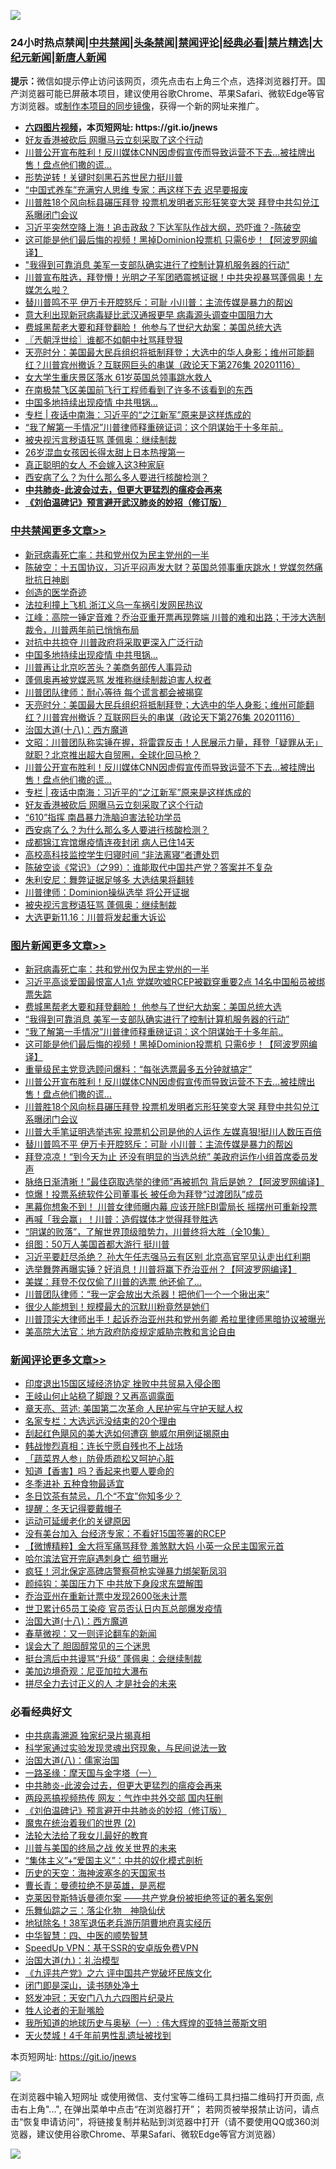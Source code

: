 ![](https://raw.githubusercontent.com/fqnews/bnews/master/64photo/fqnews-qr.jpg)

<div id="tt">
<h3>24小时热点禁闻|<a href="#%E4%B8%AD%E5%85%B1%E7%A6%81%E9%97%BB%E6%9B%B4%E5%A4%9A%E6%96%87%E7%AB%A0">中共禁闻</a>|<a href="#%E5%9B%BE%E7%89%87%E6%96%B0%E9%97%BB%E6%9B%B4%E5%A4%9A%E6%96%87%E7%AB%A0">头条禁闻</a>|<a href="#%E6%96%B0%E9%97%BB%E8%AF%84%E8%AE%BA%E6%9B%B4%E5%A4%9A%E6%96%87%E7%AB%A0">禁闻评论|<a href="#%E5%BF%85%E7%9C%8B%E7%BB%8F%E5%85%B8%E5%A5%BD%E6%96%87">经典必看|<a href="/video.md#%E7%A6%81%E7%89%87%E7%B2%BE%E9%80%89">禁片精选</a>|<a href="https://github.com/fqnews/djy/blob/master/gb/nf1351518.md#1">大纪元新闻</a>|<a href="https://github.com/fqnews/ntdtv/blob/master/gb/prog204.md#1">新唐人新闻</a></h3>
<div><b>提示：</b>微信如提示停止访问该网页，须先点击右上角三个点，选择浏览器打开。国产浏览器可能已屏蔽本项目，建议使用谷歌Chrome、苹果Safari、微软Edge等官方浏览器。或<a href="https://github.com/fqnews/bnews/blob/master/%E5%88%B6%E4%BD%9Cgit%E7%A6%81%E9%97%BB%E9%95%9C%E5%83%8F.md">制作本项目的同步镜像</a>，获得一个新的网址来推广。</div>
<ul>
<li><b><a href="http://d1.bdrive.tk/64.mp4" target="_blank">六四图片视频</a>，本页短网址: https://git.io/jnews</b></li>
<li><a href="/cbnews/20201117/1432168.md">好友香港被砍后 网曝马云立刻采取了这个行动</a></li>
<li><a href="/topimagenews/20201117/1432109.md">川普公开宣布胜利！反川媒体CNN因虚假宣传而导致运营不下去…被挂牌出售！盘点他们撒的谎…</a></li>
<li><a href="/cnnews/20201116/1432054.md">形势逆转！关键时刻黑石苏世民力挺川普</a></li>
<li><a href="/health/20201117/1432195.md">“中国式养车”充满穷人思维 专家：再这样下去 迟早要报废</a></li>
<li><a href="/topimagenews/20201117/1432130.md">川普胜18个风向标县碾压拜登 投票机发明者忘形狂笑变大哭 拜登中共勾兑江系曝闭门会议</a></li>
<li><a href="/taiwannews/20201117/1432088.md">习近平突然空降上海！追击政敌？下达军队作战大纲，恐吓谁？-陈破空</a></li>
<li><a href="/topimagenews/20201117/1432313.md">这可能是他们最后悔的视频！黑掉Dominion投票机 只需6步！【阿波罗网编译】</a></li>
<li><a href="/topimagenews/20201117/1432344.md">"我得到可靠消息 美军一支部队确实进行了控制计算机服务器的行动"</a></li>
<li><a href="/bannedvideo/20201117/1432312.md">川普宣布胜选，拜登懵！光明之子军团晒震撼证据！中共央视暴骂蓬佩奥！左媒怎么啦？</a></li>
<li><a href="/topimagenews/20201116/1432047.md">替川普鸣不平 伊万卡开腔怒斥：可耻 小川普：主流传媒是暴力的帮凶</a></li>
<li><a href="/headline/20201117/1432187.md">意大利出现新冠病毒疑比武汉通报更早 病毒源头调查中国阻力大</a></li>
<li><a href="/topimagenews/20201117/1432369.md">费城黑帮老大要和拜登翻脸！ 他参与了世纪大劫案：美国总统大选</a></li>
<li><a href="/ssgc/20201117/1432166.md">〖兲朝浮世绘〗谁都不如朝中社骂拜登狠</a></li>
<li><a href="/cbnews/20201117/1432287.md">天亮时分：美国最大民兵组织将抵制拜登；大选中的华人身影；维州可能翻红？川普宾州撤诉？互联网巨头的串谋（政论天下第276集 20201116）</a></li>
<li><a href="/cnnews/20201117/1432134.md">女大学生重庆景区落水 61岁英国总领事跳水救人</a></li>
<li><a href="/comments/20201117/1432098.md">在南极禁飞区美国前飞行工程师看到了许多不该看到的东西</a></li>
<li><a href="/cbnews/20201117/1432335.md">中国多地持续出现疫情 中共甩锅…</a></li>
<li><a href="/cbnews/20201117/1432199.md">专栏 | 夜话中南海：习近平的“之江新军”原来是这样炼成的</a></li>
<li><a href="/topimagenews/20201117/1432325.md">“我了解第一手情况”川普律师释重磅证词：这个阴谋始于十多年前..</a></li>
<li><a href="/cbnews/20201117/1432110.md">被央视污言秽语狂骂 蓬佩奥：继续制裁</a></li>
<li><a href="/yule/20201117/1432232.md">26岁混血女孩因长得太甜上日本热搜第一</a></li>
<li><a href="/funmedia/20201117/1432289.md">真正聪明的女人 不会嫁入这3种家庭</a></li>
<li><a href="/cbnews/20201117/1432160.md">西安病了么？为什么那么多人要进行核酸检测？</a></li>
<li><b><a href="/comments/20200211/1275071.md" target="_blank">中共肺炎-此波会过去，但更大更猛烈的瘟疫会再来</a></b></li>
<li><b><a href="/comments/20200207/1272816.md" target="_blank">《刘伯温碑记》预言避开武汉肺炎的妙招（修订版）</a></b></li>
</ul>
</div>

<div class="catlist">
<h3><a href="/cbnews/" target="_blank">中共禁闻</a><span><a href="/cbnews/" target="_blank" rel="nofollow">更多文章>></a></span></h3>
<ul>
<li><a href="/topimagenews/20201117/1432499.md" target="_blank">新冠病毒死亡率：共和党州仅为民主党州的一半</a></li>
<li><a href="/cbnews/20201117/1432471.md" target="_blank">陈破空：十五国协议，习近平闷声发大财？英国总领事重庆跳水！党媒忽然痛批抗日神剧</a></li>
<li><a href="/cbnews/20201117/1432436.md" target="_blank">创造的医学奇迹</a></li>
<li><a href="/cbnews/20201117/1432399.md" target="_blank">法拉利撞上飞机 浙江义乌一车祸引发网民热议</a></li>
<li><a href="/cbnews/20201117/1432368.md" target="_blank">江峰：高院一锤定音难？乔治亚重开票再现弊端 川普的难和出路；干涉大选制裁令，川普两年前已悄悄布局</a></li>
<li><a href="/cbnews/20201117/1432351.md" target="_blank">对抗中共掠夺 川普政府将采取更深入广泛行动</a></li>
<li><a href="/cbnews/20201117/1432335.md" target="_blank">中国多地持续出现疫情 中共甩锅…</a></li>
<li><a href="/cbnews/20201117/1432327.md" target="_blank">川普再让北京吃苦头？美商务部传人事异动</a></li>
<li><a href="/cbnews/20201117/1432298.md" target="_blank">蓬佩奥再被党媒恶骂 发推称继续制裁迫害人权者</a></li>
<li><a href="/cbnews/20201117/1432296.md" target="_blank">川普团队律师：耐心等待 每个谎言都会被揭穿</a></li>
<li><a href="/cbnews/20201117/1432287.md" target="_blank">天亮时分：美国最大民兵组织将抵制拜登；大选中的华人身影；维州可能翻红？川普宾州撤诉？互联网巨头的串谋（政论天下第276集 20201116）</a></li>
<li><a href="/comments/20201117/1424740.md" target="_blank">治国大道(十八)：西方魔道</a></li>
<li><a href="/cbnews/20201117/1432228.md" target="_blank">文昭：川普团队称实锤在握，将雷霆反击！人民展示力量，拜登「疑罪从无」就职？北京推出超大自贸圈，全球化回马枪？</a></li>
<li><a href="/topimagenews/20201117/1432109.md" target="_blank">川普公开宣布胜利！反川媒体CNN因虚假宣传而导致运营不下去…被挂牌出售！盘点他们撒的谎…</a></li>
<li><a href="/cbnews/20201117/1432199.md" target="_blank">专栏 | 夜话中南海：习近平的“之江新军”原来是这样炼成的</a></li>
<li><a href="/cbnews/20201117/1432168.md" target="_blank">好友香港被砍后 网曝马云立刻采取了这个行动</a></li>
<li><a href="/cbnews/20201117/1432167.md" target="_blank">“610”指挥 南昌暴力洗脑迫害法轮功学员</a></li>
<li><a href="/cbnews/20201117/1432160.md" target="_blank">西安病了么？为什么那么多人要进行核酸检测？</a></li>
<li><a href="/cbnews/20201117/1432159.md" target="_blank">成都锦江宾馆爆疫情连夜封闭 病人已住14天</a></li>
<li><a href="/cbnews/20201117/1432158.md" target="_blank">高校高科技监控学生归寝时间 “非法离寝”者遭处罚</a></li>
<li><a href="/cbnews/20201117/1432140.md" target="_blank">陈破空谈《常识》（之99）：谁能取代中国共产党？答案并不复杂</a></li>
<li><a href="/cbnews/20201117/1432138.md" target="_blank">朱利安尼：舞弊证据足够多 大选结果将翻转</a></li>
<li><a href="/cbnews/20201117/1432124.md" target="_blank">川普律师：Dominion操纵选举 将公开证据</a></li>
<li><a href="/cbnews/20201117/1432110.md" target="_blank">被央视污言秽语狂骂 蓬佩奥：继续制裁</a></li>
<li><a href="/cbnews/20201117/1432105.md" target="_blank">大选更新11.16：川普将发起重大诉讼</a></li>

</ul>
</div>
<div class="catlist">
<h3><a href="/topimagenews/" target="_blank">图片新闻</a><span><a href="/topimagenews/" target="_blank" rel="nofollow">更多文章>></a></span></h3>
<ul>
<li><a href="/topimagenews/20201117/1432499.md" target="_blank">新冠病毒死亡率：共和党州仅为民主党州的一半</a></li>
<li><a href="/topimagenews/20201117/1432446.md" target="_blank">习近平高谈爱国最恨富人1点 党媒吹嘘RCEP被戳穿重要2点 14名中国船员被绑票失踪</a></li>
<li><a href="/topimagenews/20201117/1432369.md" target="_blank">费城黑帮老大要和拜登翻脸！ 他参与了世纪大劫案：美国总统大选</a></li>
<li><a href="/topimagenews/20201117/1432344.md" target="_blank">&#8220;我得到可靠消息 美军一支部队确实进行了控制计算机服务器的行动&#8221;</a></li>
<li><a href="/topimagenews/20201117/1432325.md" target="_blank">“我了解第一手情况”川普律师释重磅证词：这个阴谋始于十多年前..</a></li>
<li><a href="/topimagenews/20201117/1432313.md" target="_blank">这可能是他们最后悔的视频！黑掉Dominion投票机 只需6步！【阿波罗网编译】</a></li>
<li><a href="/topimagenews/20201117/1432263.md" target="_blank">重量级民主党竞选顾问爆料：“每张选票最多五分钟就搞定”</a></li>
<li><a href="/topimagenews/20201117/1432109.md" target="_blank">川普公开宣布胜利！反川媒体CNN因虚假宣传而导致运营不下去…被挂牌出售！盘点他们撒的谎…</a></li>
<li><a href="/topimagenews/20201117/1432130.md" target="_blank">川普胜18个风向标县碾压拜登 投票机发明者忘形狂笑变大哭 拜登中共勾兑江系曝闭门会议</a></li>
<li><a href="/topimagenews/20201117/1432100.md" target="_blank">川普大手笔证明选举违宪 投票机公司是他的人运作 左媒真狠!挺川人数压百倍</a></li>
<li><a href="/topimagenews/20201116/1432047.md" target="_blank">替川普鸣不平 伊万卡开腔怒斥：可耻 小川普：主流传媒是暴力的帮凶</a></li>
<li><a href="/topimagenews/20201116/1431873.md" target="_blank">拜登凉凉！“到今天为止 还没有明显的当选总统” 美政府运作小组首席委员发声</a></li>
<li><a href="/topimagenews/20201116/1431813.md" target="_blank">脉络日渐清晰！&#8221;最佳窃取选举的律师&#8221;再被抓包 背后是她？【阿波罗网编译】</a></li>
<li><a href="/topimagenews/20201116/1431731.md" target="_blank">惊爆！投票系统软件公司董事长 被任命为拜登“过渡团队”成员</a></li>
<li><a href="/topimagenews/20201116/1431625.md" target="_blank">黑幕你想象不到！ 川普女律师曝内幕 应该开除FBI雷局长 摇摆州可重新投票</a></li>
<li><a href="/topimagenews/20201116/1431620.md" target="_blank">再喊「我会赢」！川普：造假媒体才觉得拜登胜选</a></li>
<li><a href="/comments/20201115/1424741.md" target="_blank">“阴谋的败落”，了解世界顶级暗势力，川普终将大胜（全10集）</a></li>
<li><a href="/topimagenews/20201115/1431487.md" target="_blank">组图：50万人美国首都大游行 挺川普</a></li>
<li><a href="/topimagenews/20201115/1431479.md" target="_blank">习近平要赶尽杀绝？ 孙大午任志强马云有区别 北京高官罕见认走出红利期</a></li>
<li><a href="/topimagenews/20201115/1431433.md" target="_blank">选举舞弊再曝实锤？好消息！川普将赢下乔治亚州？【阿波罗网编译】</a></li>
<li><a href="/topimagenews/20201115/1431393.md" target="_blank">美媒：拜登不仅仅偷了川普的选票 他还偷了…</a></li>
<li><a href="/topimagenews/20201115/1431370.md" target="_blank">川普团队律师：“我一定会放出大杀器！把他们一个一个揪出来”</a></li>
<li><a href="/topimagenews/20201115/1431369.md" target="_blank">很少人能想到！规模最大的沉默川粉竟然是她们</a></li>
<li><a href="/topimagenews/20201115/1431326.md" target="_blank">川普顶尖大律师出手！起诉乔治亚州共和党州务卿 希拉里律师黑暗协议被曝光</a></li>
<li><a href="/topimagenews/20201114/1430848.md" target="_blank">美高院大法官：地方政府防疫规定威胁宗教和言论自由</a></li>

</ul>
</div>
<div class="catlist">
<h3><a href="/comments/" target="_blank">新闻评论</a><span><a href="/comments/" target="_blank" rel="nofollow">更多文章>></a></span></h3>
<ul>
<li><a href="/comments/20201117/1432481.md" target="_blank">印度退出15国区域经济协定 挫败中共贸易入侵企图</a></li>
<li><a href="/comments/20201117/1432455.md" target="_blank">王岐山何止站稳了脚跟？又再高调露面</a></li>
<li><a href="/comments/20201117/1432439.md" target="_blank">章天亮、蓝述: 美国第二次革命 人民护宪与守护天赋人权</a></li>
<li><a href="/comments/20201117/1432438.md" target="_blank">名家专栏：大选远远没结束的20个理由</a></li>
<li><a href="/comments/20201117/1432406.md" target="_blank">刮起红色飓风的美大选如何遭窃 鲍威尔用例证揭原由</a></li>
<li><a href="/comments/20201117/1432403.md" target="_blank">韩战惨烈真相：连长宁愿自残也不上战场</a></li>
<li><a href="/comments/20201117/1432393.md" target="_blank">「蔬菜界人参」防骨质疏松又呵护心脏</a></li>
<li><a href="/comments/20201117/1432392.md" target="_blank">知道【香害】吗？香起来也要人要命的</a></li>
<li><a href="/comments/20201117/1432391.md" target="_blank">冬季进补 五种食物最适宜</a></li>
<li><a href="/comments/20201117/1432390.md" target="_blank">冬日饮茶有禁忌，几个“不宜”你知多少？</a></li>
<li><a href="/comments/20201117/1432389.md" target="_blank">提醒：冬天记得要戴帽子</a></li>
<li><a href="/comments/20201117/1432362.md" target="_blank">运动可延缓老化的关键原因</a></li>
<li><a href="/comments/20201117/1432356.md" target="_blank">没有美台加入 台经济专家：不看好15国签署的RCEP</a></li>
<li><a href="/comments/20201117/1432314.md" target="_blank">【微博精粹】金大将军痛骂拜登 羞煞默大妈 小英一众民主国家元首</a></li>
<li><a href="/comments/20201117/1432305.md" target="_blank">哈尔滨法官开完庭遇刺身亡 细节曝光</a></li>
<li><a href="/comments/20201117/1432295.md" target="_blank">疯狂！河北保定高碑店警察荷枪实弹暴力绑架靳凤羽</a></li>
<li><a href="/comments/20201117/1432294.md" target="_blank">颜纯钩：美国压力下 中共放下身段求东盟解围</a></li>
<li><a href="/comments/20201117/1432282.md" target="_blank">乔治亚州在重新计票中发现2600张未计票</a></li>
<li><a href="/comments/20201117/1432281.md" target="_blank">世卫累计65员工染疫 官员否认日内瓦总部爆发疫情</a></li>
<li><a href="/comments/20201117/1424740.md" target="_blank">治国大道(十八)：西方魔道</a></li>
<li><a href="/comments/20201117/1432278.md" target="_blank">春草微视：又一则评论翻车的新闻</a></li>
<li><a href="/comments/20201117/1432262.md" target="_blank">误会大了 胆固醇常见的三个迷思</a></li>
<li><a href="/comments/20201117/1432256.md" target="_blank">挺台湾后中共谩骂“升级” 蓬佩奥：会继续制裁</a></li>
<li><a href="/comments/20201117/1432255.md" target="_blank">美加边境奇观：尼亚加拉大瀑布</a></li>
<li><a href="/comments/20201117/1432229.md" target="_blank">拼尽全力去讨正义的人 才是社会的未来</a></li>

</ul>
</div>

<div class="catlist">
<h3>必看经典好文</h3>
<ul>
<li><a href="/ccpdope/20200412/1311165.md" target="_blank">中共病毒溯源 独家纪录片揭真相</a></li>
<li><a href="/comments/20200921/1400587.md" target="_blank">科学家通过实验发现灵魂出窍现象，与民间说法一致</a></li>
<li><a href="/cbnews/20190424/914482.md" target="_blank">治国大道(八)：儒家治国</a></li>
<li><a href="/tculture/20160806/568214.md" target="_blank">一路圣缘：摩天国与金字塔（一）</a></li>
<li><a href="/comments/20200211/1275071.md" target="_blank">中共肺炎-此波会过去，但更大更猛烈的瘟疫会再来</a></li>
<li><a href="/cbnews/20200703/1355059.md" target="_blank">两段恶搞视频热传 网友：气炸中共外交部 国内狂删</a></li>
<li><a href="/comments/20200207/1272816.md" target="_blank">《刘伯温碑记》预言避开中共肺炎的妙招（修订版）</a></li>
<li><a href="/topimagenews/20180520/944940.md" target="_blank">魔鬼在统治着我们的世界 (2)</a></li>
<li><a href="/cbnews/20200516/1329218.md" target="_blank">法轮大法给了我女儿最好的教育</a></li>
<li><a href="/comments/20200908/1392488.md" target="_blank">川普与美国的终局之战 攸关世界的未来</a></li>
<li><a href="/comments/20201007/1409565.md" target="_blank">“集体主义”+“爱国主义”：中共的奴化模式剖析</a></li>
<li><a href="/tculture/xiulian/20170318/732480.md" target="_blank">历史的天空：海神波塞冬的天国家书</a></li>
<li><a href="/comments/20180726/727420.md" target="_blank">曹长青：曼德拉绝不是英雄，是恶棍</a></li>
<li><a href="/comments/20201010/1411225.md" target="_blank">克莱因登斯特诉曼德尔案 ——共产党身份被拒绝签证的著名案例</a></li>
<li><a href="/tculture/20190101/1056889.md" target="_blank">乐舞仙踪之三：落尘化物　神隐仙伏</a></li>
<li><a href="/cbnews/20200531/1337381.md" target="_blank">地狱除名！38军退伍老兵游历阴曹地府真实经历</a></li>
<li><a href="/comments/20200605/783247.md" target="_blank">中华智慧：四、中医的顺势智慧</a></li>
<li><a href="/cbnews/20191226/1241739.md" target="_blank">SpeedUp VPN：基于SSR的安卓版免费VPN</a></li>
<li><a href="/cbnews/20180315/914943.md" target="_blank">治国大道(九)：礼治模型</a></li>
<li><a href="/bookonline/20131116/201050.md" target="_blank">《九评共产党》之六 评中国共产党破坏民族文化</a></li>
<li><a href="/tculture/20200803/1373949.md" target="_blank">闭门即是深山，读书随处净土</a></li>
<li><a href="/comments/20200604/783200.md" target="_blank">怒发冲冠：天安门八九六四图片纪录片</a></li>
<li><a href="/comments/20200606/783250.md" target="_blank">牲人论者的无耻嘴脸</a></li>
<li><a href="/tculture/xiulian/20170611/772817.md" target="_blank">我所知道的地球历史与奥秘（一）: 伟大辉煌的亚特兰蒂斯文明</a></li>
<li><a href="/ccpdope/20181219/1049286.md" target="_blank">天火焚城！4千年前男性乱遗址被找到</a></li>

</ul>
</div>

本页短网址: https://git.io/jnews

![](https://raw.githubusercontent.com/fqnews/bnews/master/64photo/fqnews-qr.jpg)

在浏览器中输入短网址 或使用微信、支付宝等二维码工具扫描二维码打开页面, 点击右上角"...", 在弹出菜单中点击“在浏览器打开”； 若网页被举报禁止访问，请点击“恢复申请访问”，将链接复制并粘贴到浏览器中打开（请不要使用QQ或360浏览器，建议使用谷歌Chrome、苹果Safari、微软Edge等官方浏览器）

![](https://raw.githubusercontent.com/fqnews/bnews/master/64photo/wx.jpg)